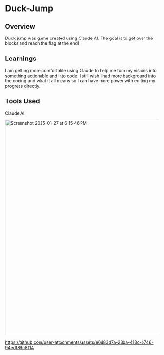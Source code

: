 # Duck-Jump

## Overview
Duck jump was game created using Claude AI. The goal is to get over the blocks and reach the flag at the end!

## Learnings 
I am getting more comfortable using Claude to help me turn my visions into something actionable and into code. I still wish I had more background into the coding and what it all means so I can have more power with editing my progress directly. 

## Tools Used 
Claude AI


<img width="707" alt="Screenshot 2025-01-27 at 6 15 46 PM" src="https://github.com/user-attachments/assets/84888396-f763-44ec-bb8f-d2b2635e1d24" />


https://github.com/user-attachments/assets/e6d83d7a-23ba-413c-b746-94edf89c8114

